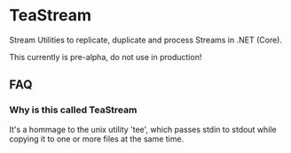 # TeaStream
Stream Utilities to replicate, duplicate and process Streams in .NET (Core).

This currently is pre-alpha, do not use in production!



## FAQ

### Why is this called TeaStream

It's a hommage to the unix utility 'tee', which passes stdin to stdout while copying it to one or more files at the same time.